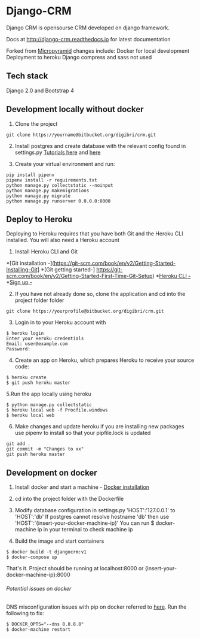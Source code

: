 # Django-CRM

Django CRM is opensourse CRM developed on django framework.

Docs at http://django-crm.readthedocs.io for latest documentation

Forked from [Micropyramid](https://github.com/MicroPyramid/Django-CRM) changes include:
 Docker for local development
 Deployment to heroku
 Django compress and sass not used

## Tech stack

Django 2.0 and Bootstrap 4

## Development locally without docker

1. Clone the project
```
git clone https://yourname@bitbucket.org/digibri/crm.git
```
2. Install postgres and create database with the relevant config found in settings.py
[Tutorials here](https://tutorial-extensions.djangogirls.org/en/optional_postgresql_installation/) and [here](https://www.digitalocean.com/community/tutorials/how-to-use-postgresql-with-your-django-application-on-ubuntu-14-04)

3. Create your virtual environment and run:
```
pip install pipenv
pipenv install -r requirements.txt
python manage.py collectstatic --noinput
python manage.py makemigrations
python manage.py migrate
python manage.py runserver 0.0.0.0:8000
```

## Deploy to Heroku

Deploying to Heroku requires that you have both Git and the Heroku CLI installed.
You will also need a Heroku account

1. Install Heroku CLI and Git

*[Git installation -](https://git-scm.com/book/en/v2/Getting-Started-Installing-Git]
*[Git getting started-] https://git-scm.com/book/en/v2/Getting-Started-First-Time-Git-Setup)
*[Heroku CLI -](https://devcenter.heroku.com/articles/getting-started-with-python)
*[Sign up -](https://signup.heroku.com/dc)


2. If you have not already done so, clone the application and cd into the project folder folder
```
git clone https://yourprofile@bitbucket.org/digibri/crm.git
```

3. Login in to your Heroku account with
```
$ heroku login
Enter your Heroku credentials
Email: user@example.com
Password:
```

4. Create an app on Heroku, which prepares Heroku to receive your source code:
```
$ heroku create
$ git push heroku master
```

5.Run the app locally using heroku
```
$ python manage.py collectstatic
$ heroku local web -f Procfile.windows
$ heroku local web
```

6. Make changes and update heroku
if you are installing new packages use pipenv to install so that your pipfile.lock is updated
```
git add .
git commit -m "Changes to xx"
git push heroku master
```

## Development on docker

1. Install docker and start a machine - [Docker installation](https://docs.docker.com/install/)

2. cd into the project folder with the Dockerfile

3. Modify database configuration in settings.py
    'HOST':'127.0.0.1' to   'HOST':'db'
If postgres cannot resolve hostname 'db' then use 'HOST':'{insert-your-docker-machine-ip}'
You can run $ docker-machine ip in your terminal to check machine ip

4. Build the image and start containers
```
$ docker build -t djangocrm:v1
$ docker-compose up
```
That's it. Project should be running at localhost:8000 or {insert-your-docker-machine-ip}:8000

###### Potential issues on docker

DNS misconfiguration issues with pip on docker referred to [here](https://docs.docker.com/get-started/part2/#build-the-app). Run the following to fix:
```
$ DOCKER_OPTS="--dns 8.8.8.8"
$ docker-machine restart
```